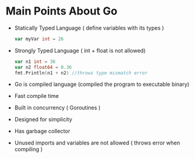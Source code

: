 # Main Points About Go

- Statically Typed Language ( define variables with its types )

  ```go
  var myVar int = 26
  ```

- Strongly Typed Language ( int + float is not allowed)
  ```go
  var n1 int = 36
  var n2 float64 = 0.36
  fmt.Println(n1 + n2) //throws type mismatch error
  ```
- Go is compiled language (compiled the program to executable binary)
- Fast compile time
- Built in concurrency ( Goroutines )
- Designed for simplicity
- Has garbage collector
- Unused imports and variables are not allowed ( throws error when compiling )
